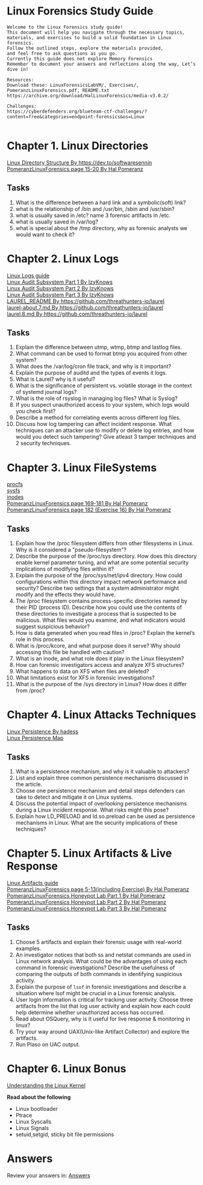 # Linux Forensics Study Guide
```
Welcome to the Linux Forensics study guide! 
This document will help you navigate through the necessary topics, 
materials, and exercises to build a solid foundation in Linux forensics. 
Follow the outlined steps, explore the materials provided, 
and feel free to ask questions as you go. 
Currently this guide does not explore Memory Forensics
Remember to document your answers and reflections along the way, Let’s dive in!

Resources:
Download these: LinuxForensicsLabVM/, Exercises/, PomeranzLinuxForensics.pdf, README.txt
https://archive.org/download/HalLinuxForensics/media-v3.0.2/

Challenges:
https://cyberdefenders.org/blueteam-ctf-challenges/?content=free&categories=endpoint-forensics&os=Linux


```
# Chapter 1. Linux Directories 

<a href="Subjects/1. Linux Directories/index.html" target="_blank">Linux Directory Structure By https://dev.to/softwaresennin</a><br>
<a href="Resources/PomeranzLinuxForensics.pdf#page=15" target="_blank">PomeranzLinuxForensics page 15-20 By Hal Pomeranz</a>


## Tasks
1. What is the difference between a hard link and a symbolic(soft) link?
2. what is the relationship of /bin and /usr/bin, /sbin and /usr/sbin?
3. what is usually saved in /etc? name 3 forensic artifacts in /etc.
4. what is usually saved in /var/log? 
5. what is special about the /tmp directory, why as forensic analysts we would want to check it? 

# Chapter 2. Linux Logs
<a href="Subjects/2. Linux Logs/Logs.html" target="_blank">Linux Logs guide</a><br>
<a href="Subjects/2. Linux Logs/Linux_Auditd_For_ThreatDetection_IzyKnows_Part1.pdf" target="_blank">Linux Audit Subsystem Part 1 By IzyKnows</a><br>
<a href="Subjects/2. Linux Logs/Linux_Auditd_For_ThreatDetection_IzyKnows_Part2.pdf" target="_blank">Linux Audit Subsystem Part 2 By IzyKnows</a><br>
<a href="Subjects/2. Linux Logs/Linux_Auditd_For_ThreatDetection_IzyKnows_Part3.pdf" target="_blank">Linux Audit Subsystem Part 3 By IzyKnows</a><br>
<a href="Subjects/2. Linux Logs/LAUREL_README.html" target="_blank">LAUREL_README By https://github.com/threathunters-io/laurel</a><br>
<a href="Subjects/2. Linux Logs/laurel-about.7.html" target="_blank">laurel-about.7.md By https://github.com/threathunters-io/laurel</a><br>
<a href="Subjects/2. Linux Logs/laurel.8.html" target="_blank">laurel.8.md By https://github.com/threathunters-io/laurel</a><br>


## Tasks
1. Explain the difference between utmp, wtmp, btmp and lastlog files.
2. What command can be used to format btmp you acquired from other system? 
3. What does the /var/log/cron file track, and why is it important?
4. Explain the purpose of auditd and the types of events it logs.
5. What is Laurel? why is it useful?
6. What is the significance of persistent vs. volatile storage in the context of systemd journal logs?
7. What is the role of rsyslog in managing log files? What is Syslog?
8. If you suspect unauthorized access to your system, which logs would you check first?
9. Describe a method for correlating events across different log files.
10. Discuss how log tampering can affect incident response. 
   What techniques can an attacker use to modify or delete log entries, 
   and how would you detect such tampering? Give atleast 3 tamper techniques and 2 security techniques.

# Chapter 3. Linux FileSystems
<a href="Subjects/3. Linux FileSystems/procfs.html" target="_blank">procfs</a><br>
<a href="Subjects/3. Linux FileSystems/sysfs/sysfs.html" target="_blank">sysfs</a><br>
<a href="Subjects/3. Linux FileSystems/What_Are_inodes_linux.pdf" target="_blank">inodes</a><br>
<a href="Resources/PomeranzLinuxForensics.pdf#page=169" target="_blank">PomeranzLinuxForensics page 169-181 By Hal Pomeranz</a><br>
<a href="Resources/PomeranzLinuxForensics.pdf#page=182" target="_blank">PomeranzLinuxForensics page 182 (Exercise 16) By Hal Pomeranz</a>


## Tasks
1. Explain how the /proc filesystem differs from other filesystems in Linux. 
   Why is it considered a "pseudo-filesystem"?
2. Describe the purpose of the /proc/sys directory. How does this directory enable kernel parameter tuning, 
   and what are some potential security implications of modifying files within it?
3. Explain the purpose of the /proc/sys/net/ipv4 directory. 
   How could configurations within this directory impact network performance and security? 
   Describe two settings that a system administrator might modify and the effects they would have.
4. The /proc filesystem contains process-specific directories named by their PID (process ID). 
   Describe how you could use the contents of these directories to investigate a process that is suspected to be malicious. 
   What files would you examine, and what indicators would suggest suspicious behavior?
5. How is data generated when you read files in /proc? Explain the kernel’s role in this process.
6. What is /proc/kcore, and what purpose does it serve? Why should accessing this file be handled with caution?
7. What is an inode, and what role does it play in the Linux filesystem?
8. How can forensic investigators access and analyze XFS structures?
9. What happens to data on XFS when files are deleted?
10. What limitations exist for XFS in forensic investigations?
11. What is the purpose of the /sys directory in Linux? How does it differ from /proc?

# Chapter 4. Linux Attacks Techniques
<a href="Subjects/4. Linux Attacks Techniques/Art-of-Linux-Persistence.pdf" target="_blank">Linux Persistence By hadess</a><br>
<a href="Subjects/4. Linux Attacks Techniques/linux-persistence-map.pdf" target="_blank">Linux Persistence Map</a>


## Tasks
1. What is a persistence mechanism, and why is it valuable to attackers?
2. List and explain three common persistence mechanisms discussed in the article.
3. Choose one persistence mechanism and detail steps defenders can take to detect and mitigate it on Linux systems.
4. Discuss the potential impact of overlooking persistence mechanisms during a Linux incident response. What risks might this pose?
5. Explain how LD_PRELOAD and ld.so.preload can be used as persistence mechanisms in Linux. What are the security implications of these techniques?


# Chapter 5. Linux Artifacts & Live Response
<a href="Subjects/5. Linux Artifacts & Live Response/Artifacts.html" target="_blank">Linux Artifacts guide</a><br>
<a href="Resources/PomeranzLinuxForensics.pdf#page=5" target="_blank">PomeranzLinuxForensics page 5-13(including Exercise) By Hal Pomeranz</a><br>
<a href="Resources/PomeranzLinuxForensics.pdf#Page=25" target="_blank">PomeranzLinuxForensics Honeypot Lab Part 1 By Hal Pomeranz</a><br>
<a href="Resources/PomeranzLinuxForensics.pdf#Page=35" target="_blank">PomeranzLinuxForensics Honeypot Lab Part 2 By Hal Pomeranz</a><br>
<a href="Resources/PomeranzLinuxForensics.pdf#Page=49" target="_blank">PomeranzLinuxForensics Honeypot Lab Part 3 By Hal Pomeranz</a>


## Tasks
1. Choose 5 artifacts and explain their forensic usage with real-world examples.
2. An investigator notices that both ss and netstat commands are used in Linux network analysis. What could be the advantages of using each command in forensic investigations? Describe the usefulness of comparing the outputs of both commands in identifying suspicious activity.
3. Explain the purpose of `lsof` in forensic investigations and describe a situation where lsof might be crucial in a Linux forensic analysis.
4. User login information is critical for tracking user activity. Choose three artifacts from the list that log user activity and explain how each could help determine whether unauthorized access has occurred.
5. Read about OSQuery, why is it useful for live response & monitoring in linux?
6. Try your way around UAX(Unix-like Artifact Collector) and explore the artifacts.
7. Run Plaso on UAC output.

# Chapter 6. Linux Bonus
<a href="Resources/ulk3.pdf" target="_blank">Understanding the Linux Kernel</a><br>

**Read about the following**
* Linux bootloader
* Ptrace
* Linux Syscalls
* Linux Signals
* setuid,setgid, sticky bit file permissions


# Answers
Review your answers in:
<a href="Answers.md" target="_blank">Answers</a>